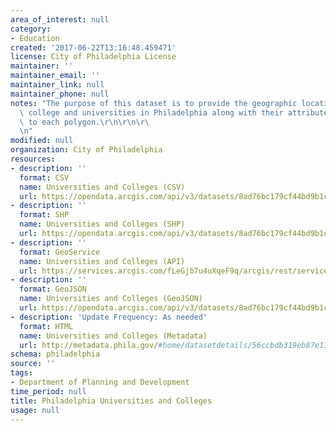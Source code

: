 ```yaml
---
area_of_interest: null
category:
- Education
created: '2017-06-22T13:16:48.459471'
license: City of Philadelphia License
maintainer: ''
maintainer_email: ''
maintainer_link: null
maintainer_phone: null
notes: "The purpose of this dataset is to provide the geographic locations of the\
  \ college and universities in Philadelphia along with their attribute data attached\
  \ to each polygon.\r\n\r\n\r\
  \n"
modified: null
organization: City of Philadelphia
resources:
- description: ''
  format: CSV
  name: Universities and Colleges (CSV)
  url: https://opendata.arcgis.com/api/v3/datasets/8ad76bc179cf44bd9b1c23d6f66f57d1_0/downloads/data?format=csv&spatialRefId=4326
- description: ''
  format: SHP
  name: Universities and Colleges (SHP)
  url: https://opendata.arcgis.com/api/v3/datasets/8ad76bc179cf44bd9b1c23d6f66f57d1_0/downloads/data?format=shp&spatialRefId=4326
- description: ''
  format: GeoService
  name: Universities and Colleges (API)
  url: https://services.arcgis.com/fLeGjb7u4uXqeF9q/arcgis/rest/services/Universities_Colleges/FeatureServer/0/query?outFields=*&where=1%3D1
- description: ''
  format: GeoJSON
  name: Universities and Colleges (GeoJSON)
  url: https://opendata.arcgis.com/api/v3/datasets/8ad76bc179cf44bd9b1c23d6f66f57d1_0/downloads/data?format=geojson&spatialRefId=4326
- description: 'Update Frequency: As needed'
  format: HTML
  name: Universities and Colleges (Metadata)
  url: http://metadata.phila.gov/#home/datasetdetails/56ccbdb319eb87e11e04a201/representationdetails/56ccbdb319eb87e11e04a203/
schema: philadelphia
source: ''
tags:
- Department of Planning and Development
time_period: null
title: Philadelphia Universities and Colleges
usage: null
---
```

